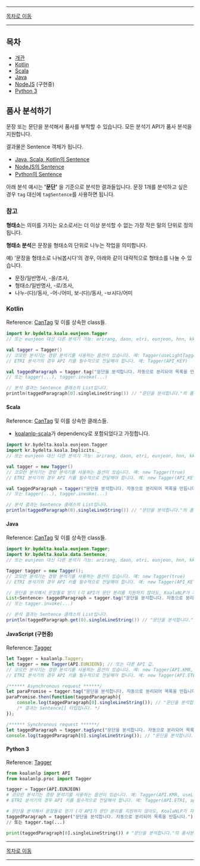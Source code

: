 --------

[목차로 이동](./index.md)

--------

## 목차 

- [개관](#품사-분석하기)
- [Kotlin](#kotlin)
- [Scala](#scala)
- [Java](#java)
- [NodeJS](#javascript) (구현중)
- [Python 3](#python-3)

## 품사 분석하기

문장 또는 문단을 분석해서 품사를 부착할 수 있습니다. 모든 분석기 API가 품사 분석을 지원합니다.

결과물은 Sentence 객체가 됩니다.
- [Java, Scala, Kotlin의 Sentence](https://koalanlp.github.io/koalanlp/api/koalanlp/kr.bydelta.koala.data/-sentence/index.html)
- [NodeJS의 Sentence](https://koalanlp.github.io/nodejs-support/module-koalanlp_data.Sentence.html)
- [Python의 Sentence](https://koalanlp.github.io/python-support/html/koalanlp.html#koalanlp.data.Sentence)

아래 분석 예시는 **'문단'** 을 기준으로 분석한 결과들입니다. 문장 1개를 분석하고 싶은 경우 `tag` 대신에 `tagSentence`를 사용하면 됩니다. 

### 참고
**형태소**는 의미를 가지는 요소로서는 더 이상 분석할 수 없는 가장 작은 말의 단위로 정의됩니다.

**형태소 분석**은 문장을 형태소의 단위로 나누는 작업을 의미합니다.

예) '문장을 형태소로 나눠봅시다'의 경우, 아래와 같이 대략적으로 형태소를 나눌 수 있습니다.
* 문장/일반명사, -을/조사,
* 형태소/일반명사, -로/조사,
* 나누-(다)/동사, -어-/어미, 보-(다)/동사, -ㅂ시다/어미

### Kotlin
Reference: [CanTag](https://koalanlp.github.io/koalanlp/api/koalanlp/kr.bydelta.koala.proc/-can-tag/index.html) 및 
이를 상속한 class들.

```kotlin
import kr.bydelta.koala.eunjeon.Tagger
// 또는 eunjeon 대신 다른 분석기 가능: arirang, daon, etri, eunjeon, hnn, kkma, kmr, okt, rhino 

val tagger = Tagger()
// 코모란 분석기는 경량 분석기를 사용하는 옵션이 있습니다. 예: Tagger(useLightTagger = true)
// ETRI 분석기의 경우 API 키를 필수적으로 전달해야 합니다. 예: Tagger(API_KEY)

val taggedParagraph = tagger.tag("문단을 분석합니다. 자동으로 분리되어 목록을 만듭니다.")
// 또는 tagger(...), tagger.invoke(...)

// 분석 결과는 Sentence 클래스의 List입니다.
println(taggedParagraph[0].singleLineString()) // "문단을 분석합니다."의 품사분석 결과 출력
```

#### Scala
Reference: [CanTag](https://koalanlp.github.io/koalanlp/api/koalanlp/kr.bydelta.koala.proc/-can-tag/index.html) 및 
이를 상속한 클래스들.

* [koalanlp-scala](https://koalanlp.github.io/scala-support)가 dependency로 포함되었다고 가정합니다.

```scala
import kr.bydelta.koala.eunjeon.Tagger
import kr.bydelta.koala.Implicits._
// 또는 eunjeon 대신 다른 분석기 가능: arirang, daon, etri, eunjeon, hnn, kkma, kmr, okt, rhino 

val tagger = new Tagger()
// 코모란 분석기는 경량 분석기를 사용하는 옵션이 있습니다. 예: new Tagger(true)
// ETRI 분석기의 경우 API 키를 필수적으로 전달해야 합니다. 예: new Tagger(API_KEY)

val taggedParagraph = tagger("문단을 분석합니다. 자동으로 분리되어 목록을 만듭니다.")
// 또는 tagger(...), tagger.invoke(...)

// 분석 결과는 Sentence 클래스의 List입니다.
println(taggedParagraph(0).singleLineString()) // "문단을 분석합니다."의 품사분석 결과 출력

```

#### Java
Reference: [CanTag](https://koalanlp.github.io/koalanlp/api/koalanlp/kr.bydelta.koala.proc/-can-tag/index.html) 및 
이를 상속한 class들.

```java
import kr.bydelta.koala.eunjeon.Tagger;
import kr.bydelta.koala.data.Sentence;
// 또는 eunjeon 대신 다른 분석기 가능: arirang, daon, etri, eunjeon, hnn, kkma, kmr, okt, rhino 

Tagger tagger = new Tagger();
// 코모란 분석기는 경량 분석기를 사용하는 옵션이 있습니다. 예: new Tagger(true)
// ETRI 분석기의 경우 API 키를 필수적으로 전달해야 합니다. 예: new Tagger(API_KEY)

// 문단을 분석해서 문장들로 얻기 (각 API가 문단 분리를 지원하지 않아도, KoalaNLP가 자동으로 구분합니다)
List<Sentence> taggedParagraph = tagger.tag("문단을 분석합니다. 자동으로 분리되어 목록을 만듭니다.");
// 또는 tagger.invoke(...)

// 분석 결과는 Sentence 클래스의 List입니다.
println(taggedParagraph.get(0).singleLineString()) // "문단을 분석합니다."의 품사분석 결과 출력
```

#### JavaScript (구현중)
Reference: [Tagger](https://koalanlp.github.io/nodejs-support/module-koalanlp.Tagger.html)

```javascript
let Tagger = koalanlp.Tagger;
let tagger = new Tagger(API.EUNJEON); // 또는 다른 API 값.
// 코모란 분석기는 경량 분석기를 사용하는 옵션이 있습니다. 예: new Tagger(API.KMR, {'useLightTagger: true})
// ETRI 분석기의 경우 API 키를 필수적으로 전달해야 합니다. 예: new Tagger(API.ETRI, {'apiKey': API_KEY})

/****** Asynchronous request ******/
let paraPromise = tagger.tag("문단을 분석합니다. 자동으로 분리되어 목록을 만듭니다.");
paraPromise.then(function(taggedParagraph){
    console.log(taggedParagraph[0].singleLineString()); // "문단을 분석합니다."의 품사분석 결과 출력
    /* 결과는 Sentence[] 타입입니다. */ 
});

/****** Synchronous request ******/
let taggedParagraph = tagger.tagSync("문단을 분석합니다. 자동으로 분리되어 목록을 만듭니다."); // Sentence[] 타입
console.log(taggedParagraph[0].singleLineString()); // "문단을 분석합니다."의 품사분석 결과 출력
```

#### Python 3
Reference: [Tagger](https://koalanlp.github.io/python-support/html/koalanlp.html#koalanlp.proc.Tagger)

```python
from koalanlp import API
from koalanlp.proc import Tagger

tagger = Tagger(API.EUNJEON)
# 코모란 분석기는 경량 분석기를 사용하는 옵션이 있습니다. 예: Tagger(API.KMR, useLightTagger=true)
# ETRI 분석기의 경우 API 키를 필수적으로 전달해야 합니다. 예: Tagger(API.ETRI, apiKey=API_KEY)

# 문단을 분석해서 문장들로 얻기 (각 API가 문단 분리를 지원하지 않아도, KoalaNLP가 자동으로 구분합니다)
taggedParagraph = tagger("문단을 분석합니다. 자동으로 분리되어 목록을 만듭니다.")
// 또는 tagger.tag(...)

print(taggedParagraph[0].singleLineString()) # "문단을 분석합니다."의 품사분석 결과 출력
```

--------

[목차로 이동](./index.md)

--------
